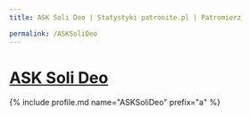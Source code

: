 ```yaml
---
title: ASK Soli Deo | Statystyki patronite.pl | Patromierz

permalink: /ASKSoliDeo
---
```


# [ASK Soli Deo](https://patronite.pl/ASKSoliDeo)

{% include profile.md name="ASKSoliDeo" prefix="a" %}
